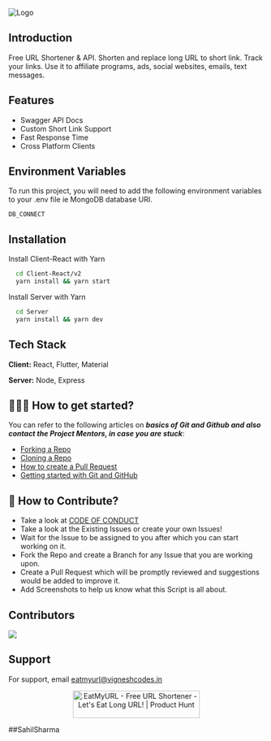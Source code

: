 
![Logo](https://res.cloudinary.com/vigneshshettyin/image/upload/v1631588908/oia0inntihtas3ymsvgi.png)


## Introduction

Free URL Shortener & API. Shorten and replace long URL to short link. Track your links. Use it to affiliate programs, ads, social websites, emails, text messages.



## Features

- Swagger API Docs
- Custom Short Link Support
- Fast Response Time
- Cross Platform Clients


## Environment Variables

To run this project, you will need to add the following environment variables to your .env file ie MongoDB database URI.

`DB_CONNECT`


## Installation

Install Client-React with Yarn

```bash
  cd Client-React/v2
  yarn install && yarn start
```

Install Server with Yarn

```bash
  cd Server
  yarn install && yarn dev
```
    
## Tech Stack

**Client:** React, Flutter, Material

**Server:** Node, Express

## 👨🏻‍💻 How to get started? 

You can refer to the following articles on **_basics of Git and Github and also contact the Project Mentors, in case you are stuck_**:

- [Forking a Repo](https://help.github.com/en/github/getting-started-with-github/fork-a-repo)
- [Cloning a Repo](https://help.github.com/en/desktop/contributing-to-projects/creating-a-pull-request)
- [How to create a Pull Request](https://opensource.com/article/19/7/create-pull-request-github)
- [Getting started with Git and GitHub](https://towardsdatascience.com/getting-started-with-git-and-github-6fcd0f2d4ac6)


## 📝 How to Contribute?

- Take a look at [CODE OF CONDUCT](https://github.com/vigneshshettyin/EatMyURL/blob/main/.github/CODE_OF_CONDUCT.md)
- Take a look at the Existing Issues or create your own Issues!
- Wait for the Issue to be assigned to you after which you can start working on it.
- Fork the Repo and create a Branch for any Issue that you are working upon.
- Create a Pull Request which will be promptly reviewed and suggestions would be added to improve it.
- Add Screenshots to help us know what this Script is all about.


## Contributors

<a href="https://github.com/vigneshshettyin/EatMyURL/graphs/contributors">
  <img src="https://contrib.rocks/image?repo=vigneshshettyin/EatMyURL" />
</a>


## Support

For support, email eatmyurl@vigneshcodes.in

<p align="center">
 <a href="https://www.producthunt.com/posts/eatmyurl-free-url-shortener?utm_source=badge-review&utm_medium=badge&utm_souce=badge-eatmyurl-free-url-shortener#discussion-body" target="_blank"><img src="https://api.producthunt.com/widgets/embed-image/v1/review.svg?post_id=332657&theme=dark" alt="EatMyURL - Free URL Shortener - Let's Eat Long URL! | Product Hunt" style="width: 250px; height: 54px;" width="250" height="54" /></a>
</p>

##SahilSharma


